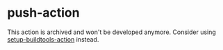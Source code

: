 # push-action

This action is archived and won't be developed anymore.
Consider using [setup-buildtools-action](https://github.com/buildtool/setup-buildtools-action) instead.
